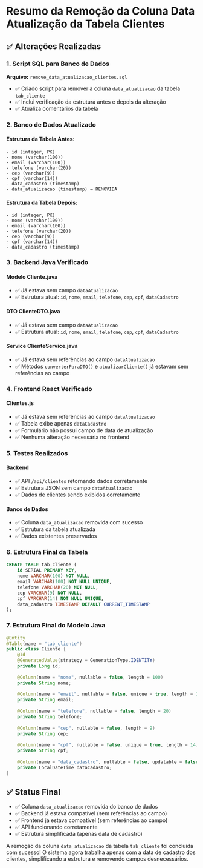 # Resumo da Remoção da Coluna Data Atualização da Tabela Clientes

## ✅ Alterações Realizadas

### 1. **Script SQL para Banco de Dados**

**Arquivo:** `remove_data_atualizacao_clientes.sql`
- ✅ Criado script para remover a coluna `data_atualizacao` da tabela `tab_cliente`
- ✅ Inclui verificação da estrutura antes e depois da alteração
- ✅ Atualiza comentários da tabela

### 2. **Banco de Dados Atualizado**

#### **Estrutura da Tabela Antes:**
```
- id (integer, PK)
- nome (varchar(100))
- email (varchar(100))
- telefone (varchar(20))
- cep (varchar(9))
- cpf (varchar(14))
- data_cadastro (timestamp)
- data_atualizacao (timestamp) ← REMOVIDA
```

#### **Estrutura da Tabela Depois:**
```
- id (integer, PK)
- nome (varchar(100))
- email (varchar(100))
- telefone (varchar(20))
- cep (varchar(9))
- cpf (varchar(14))
- data_cadastro (timestamp)
```

### 3. **Backend Java Verificado**

#### **Modelo Cliente.java**
- ✅ Já estava sem campo `dataAtualizacao`
- ✅ Estrutura atual: `id`, `nome`, `email`, `telefone`, `cep`, `cpf`, `dataCadastro`

#### **DTO ClienteDTO.java**
- ✅ Já estava sem campo `dataAtualizacao`
- ✅ Estrutura atual: `id`, `nome`, `email`, `telefone`, `cep`, `cpf`, `dataCadastro`

#### **Service ClienteService.java**
- ✅ Já estava sem referências ao campo `dataAtualizacao`
- ✅ Métodos `converterParaDTO()` e `atualizarCliente()` já estavam sem referências ao campo

### 4. **Frontend React Verificado**

#### **Clientes.js**
- ✅ Já estava sem referências ao campo `dataAtualizacao`
- ✅ Tabela exibe apenas `dataCadastro`
- ✅ Formulário não possui campo de data de atualização
- ✅ Nenhuma alteração necessária no frontend

### 5. **Testes Realizados**

#### **Backend**
- ✅ API `/api/clientes` retornando dados corretamente
- ✅ Estrutura JSON sem campo `dataAtualizacao`
- ✅ Dados de clientes sendo exibidos corretamente

#### **Banco de Dados**
- ✅ Coluna `data_atualizacao` removida com sucesso
- ✅ Estrutura da tabela atualizada
- ✅ Dados existentes preservados

### 6. **Estrutura Final da Tabela**

```sql
CREATE TABLE tab_cliente (
    id SERIAL PRIMARY KEY,
    nome VARCHAR(100) NOT NULL,
    email VARCHAR(100) NOT NULL UNIQUE,
    telefone VARCHAR(20) NOT NULL,
    cep VARCHAR(9) NOT NULL,
    cpf VARCHAR(14) NOT NULL UNIQUE,
    data_cadastro TIMESTAMP DEFAULT CURRENT_TIMESTAMP
);
```

### 7. **Estrutura Final do Modelo Java**

```java
@Entity
@Table(name = "tab_cliente")
public class Cliente {
    @Id
    @GeneratedValue(strategy = GenerationType.IDENTITY)
    private Long id;
    
    @Column(name = "nome", nullable = false, length = 100)
    private String nome;
    
    @Column(name = "email", nullable = false, unique = true, length = 100)
    private String email;
    
    @Column(name = "telefone", nullable = false, length = 20)
    private String telefone;
    
    @Column(name = "cep", nullable = false, length = 9)
    private String cep;
    
    @Column(name = "cpf", nullable = false, unique = true, length = 14)
    private String cpf;
    
    @Column(name = "data_cadastro", nullable = false, updatable = false)
    private LocalDateTime dataCadastro;
}
```

## ✅ Status Final

- ✅ Coluna `data_atualizacao` removida do banco de dados
- ✅ Backend já estava compatível (sem referências ao campo)
- ✅ Frontend já estava compatível (sem referências ao campo)
- ✅ API funcionando corretamente
- ✅ Estrutura simplificada (apenas data de cadastro)

A remoção da coluna `data_atualizacao` da tabela `tab_cliente` foi concluída com sucesso! O sistema agora trabalha apenas com a data de cadastro dos clientes, simplificando a estrutura e removendo campos desnecessários.











